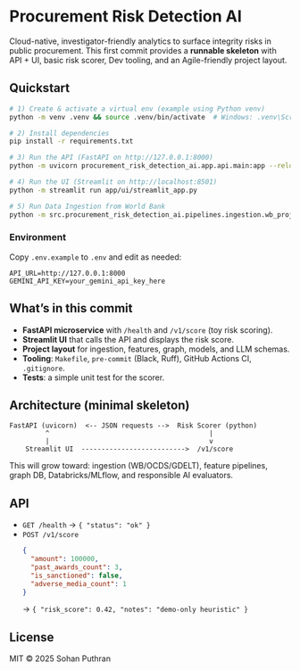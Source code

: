 # Procurement Risk Detection AI

Cloud-native, investigator-friendly analytics to surface integrity risks in public procurement.
This first commit provides a **runnable skeleton** with API + UI, basic risk scorer,
Dev tooling, and an Agile-friendly project layout.

## Quickstart

```bash
# 1) Create & activate a virtual env (example using Python venv)
python -m venv .venv && source .venv/bin/activate  # Windows: .venv\Scripts\activate

# 2) Install dependencies
pip install -r requirements.txt

# 3) Run the API (FastAPI on http://127.0.0.1:8000)
python -m uvicorn procurement_risk_detection_ai.app.api.main:app --reload --port 8000

# 4) Run the UI (Streamlit on http://localhost:8501)
python -m streamlit run app/ui/streamlit_app.py

# 5) Run Data Ingestion from World Bank
python -m src.procurement_risk_detection_ai.pipelines.ingestion.wb_projects --rows 500 --max-pages 40 --out-dir data
```

### Environment
Copy `.env.example` to `.env` and edit as needed:
```
API_URL=http://127.0.0.1:8000
GEMINI_API_KEY=your_gemini_api_key_here
```

## What’s in this commit

- **FastAPI microservice** with `/health` and `/v1/score` (toy risk scoring).
- **Streamlit UI** that calls the API and displays the risk score.
- **Project layout** for ingestion, features, graph, models, and LLM schemas.
- **Tooling**: `Makefile`, `pre-commit` (Black, Ruff), GitHub Actions CI, `.gitignore`.
- **Tests**: a simple unit test for the scorer.

## Architecture (minimal skeleton)

```
FastAPI (uvicorn)  <-- JSON requests -->  Risk Scorer (python)
         ^                                        |
         |                                        v
    Streamlit UI  -------------------------->  /v1/score
```

This will grow toward: ingestion (WB/OCDS/GDELT), feature pipelines, graph DB,
Databricks/MLflow, and responsible AI evaluators.

## API

- `GET /health` → `{ "status": "ok" }`
- `POST /v1/score`
  ```json
  {
    "amount": 100000,
    "past_awards_count": 3,
    "is_sanctioned": false,
    "adverse_media_count": 1
  }
  ```
  → `{ "risk_score": 0.42, "notes": "demo-only heuristic" }`

## License
MIT © 2025 Sohan Puthran
